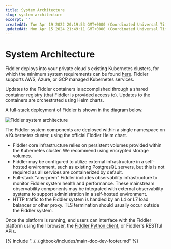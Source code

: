 ```yaml
---
title: System Architecture
slug: system-architecture
excerpt: ''
createdAt: Tue Apr 19 2022 20:19:53 GMT+0000 (Coordinated Universal Time)
updatedAt: Mon Apr 15 2024 21:49:11 GMT+0000 (Coordinated Universal Time)
---
```


# System Architecture

Fiddler deploys into your private cloud's existing Kubernetes clusters, for which the minimum system requirements can be found [here](technical-requirements.md). Fiddler supports AWS, Azure, or GCP managed Kubernetes services.

Updates to the Fiddler containers is accomplished through a shared container registry (that Fiddler is provided access to). Updates to the containers are orchestrated using Helm charts.

A full-stack deployment of Fiddler is shown in the diagram below.

![Fiddler system architecture](../../.gitbook/assets/fiddler\_system\_architecture\_diagram.png)

The Fiddler system components are deployed within a single namespace on a Kubernetes cluster, using the official Fiddler Helm chart.

* Fiddler core infrastructure relies on persistent volumes provided within the Kubernetes cluster. We recommend using encrypted storage volumes.
* Fiddler may be configured to utilize external infrastructure in a self-hosted environment, such as existing PostgresQL servers, but this is not required as all services are containerized by default.
* Full-stack "any-prem" Fiddler includes observability infrastructure to monitor Fiddler system health and performance. These mainstream observability components may be integrated with external observability systems to support administration in a self-hosted environment.
* HTTP traffic to the Fiddler system is handled by an L4 or L7 load balancer or other proxy. TLS termination should usually occur outside the Fiddler system.

Once the platform is running, end users can interface with the Fiddler platform using their browser, the [Fiddler Python client](../../Python\_Client\_3-x/about-client-3x.md), or Fiddler's RESTful APIs.

{% include "../../.gitbook/includes/main-doc-dev-footer.md" %}

